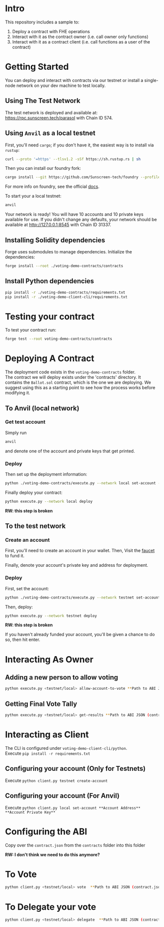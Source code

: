 # Intro

This repository includes a sample to:
1. Deploy a contract with FHE operations
2. Interact with it as the contract owner (i.e. call owner only functions)
3. Interact with it as a contract client (i.e. call functions as a user of the contract)

# Getting Started
You can deploy and interact with contracts via our testnet or install a single-node network on your dev machine to test locally.
## Using The Test Network
The test network is deployed and available at: https://rpc.sunscreen.tech/parasol with Chain ID 574.
## Using `Anvil` as a local testnet
First, you'll need `cargo`; if you don't have it, the easiest way is to install via `rustup`:

```sh
curl --proto '=https' --tlsv1.2 -sSf https://sh.rustup.rs | sh
```

Then you can install our foundry fork:

```sh
cargo install --git https://github.com/Sunscreen-tech/foundry --profile local forge cast anvil
```

For more info on foundry, see the official
[docs](https://book.getfoundry.sh/).

To start your a local testnet:

```sh
anvil
```

Your network is ready! You will have 10 accounts and 10 private keys available for use. If you didn't change any defaults, your network should be available at http://127.0.0.1:8545 with Chain ID 31337.

## Installing Solidity dependencies
Forge uses submodules to manage dependencies. Initialize the dependencies:

```bash
forge install --root ./voting-demo-contracts/contracts
```

## Install Python dependencies
```bash
pip install -r ./voting-demo-contracts/requirements.txt
pip install -r ./voting-demo-client-cli/requirements.txt
```

# Testing your contract
To test your contract run:
```sh
forge test --root voting-demo-contracts/contracts
```

# Deploying A Contract
The deployment code exists in the `voting-demo-contracts` folder. <br/>
The contract we will deploy exists under the 'contracts' directory. It contains the `Ballot.sol` contract, which is the one we are deploying. We suggest using this as a starting point to see how the process works before modifying it.

## To Anvil (local network)
### Get test account
Simply run
```bash
anvil
```
and denote one of the account and private keys that get printed.

### Deploy

Then set up the deployment information:
```bash
python ./voting-demo-contracts/execute.py --network local set-account --address **Account Address** --private_key **Account Private Key**
```

Finally deploy your contract:
```bash
python execute.py --network local deploy
```
**RW: this step is broken**

## To the test network
### Create an account
First, you'll need to create an account in your wallet. Then, Visit the [faucet](https://faucet.sunscreen.tech/) to fund it.

Finally, denote your account's private key and address for deployment.

### Deploy
First, set the account:
```bash
python ./voting-demo-contracts/execute.py --network testnet set-account --address **Account Address** --private_key **Account Private Key**
```

Then, deploy:
```bash
python execute.py --network testnet deploy
```

**RW: this step is broken**

If you haven't already funded your account, you'll be given a chance to do so, then hit enter.

# Interacting As Owner
## Adding a new person to allow voting
```bash
python execute.py <testnet/local> allow-account-to-vote **Path to ABI JSON (contract.json)**  **Account to allow to vote**
```

## Getting Final Vote Tally
```bash
python execute.py <testnet/local> get-results **Path to ABI JSON (contract.json)**
```

# Interacting as Client
The CLI is configured under `voting-demo-client-cli/python`. <br/>
Execute `pip install -r requirements.txt`
## Configuring your account (Only for Testnets)
Execute `python client.py testnet create-account`
## Configuring your account (For Anvil)
Execute `python client.py local set-account **Account Address** **Account Private Key**`


# Configuring the ABI
Copy over the `contract.json` from the `contracts` folder into this folder

**RW: I don't think we need to do this anymore?**

# To Vote
```bash
python client.py <testnet/local> vote  **Path to ABI JSON (contract.json)**
```

# To Delegate your vote
```bash
python client.py <testnet/local> delegate  **Path to ABI JSON (contract.json)** **Account to delegate to**
```
